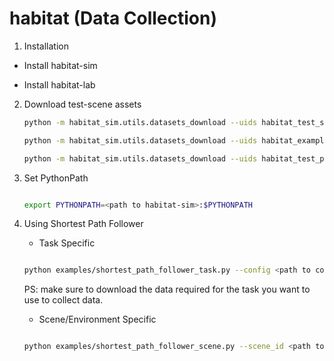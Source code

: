 # habitat (Data Collection)

1. Installation 


- Install habitat-sim

- Install habitat-lab 


2. Download test-scene assets 


    ```bash
    python -m habitat_sim.utils.datasets_download --uids habitat_test_scenes --data-path /path/to/data/

    python -m habitat_sim.utils.datasets_download --uids habitat_example_objects --data-path /path/to/data/

    python -m habitat_sim.utils.datasets_download --uids habitat_test_pointnav_dataset --data-path /path/to/data/
    ```

3. Set PythonPath

    ```bash
    
    export PYTHONPATH=<path to habitat-sim>:$PYTHONPATH
    ```

4. Using Shortest Path Follower

	- Task Specific 
    ```bash
    
    python examples/shortest_path_follower_task.py --config <path to config file for the task> --out_dir <directory to store data> --num_episodes <# episodes to collect>
    ```

    PS: make sure to download the data required for the task you want to use to collect data. 

    - Scene/Environment Specific
    ```bash
    
    python examples/shortest_path_follower_scene.py --scene_id <path to scene/glb file> --out_dir <directory to store data> --num_episodes <# episodes to collect> --max_steps <max steps allowed per episode>
    ```

